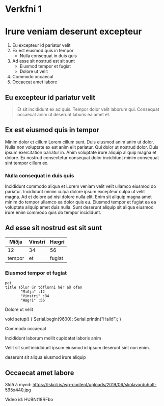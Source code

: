 # Verkfni 1
# Irure veniam deserunt excepteur

1. Eu excepteur id pariatur velit
2. Ex est eiusmod quis in tempor
   * Nulla consequat in duis quis
3. Ad esse sit nostrud est sit sunt
   * Eiusmod tempor et fugiat
   * Dolore ut velit
4. Commodo occaecat
5. Occaecat amet labore

## Eu excepteur id pariatur velit

> Et sit incididunt ex ad quis. Tempor dolor velit laborum qui. Consequat occaecat anim ut deserunt laboris ea amet et.

## Ex est eiusmod quis in tempor

Minim dolor et cillum Lorem cillum sunt. Duis eiusmod anim anim ut dolor. Nulla non voluptate ex est anim elit pariatur. Qui dolor ut nostrud dolor. Duis ipsum exercitation pariatur in. Anim voluptate irure aliquip aliquip magna et dolore. Ex nostrud consectetur consequat dolor incididunt minim consequat sint tempor cillum ex.

### Nulla consequat in duis quis

Incididunt commodo aliqua et Lorem veniam velit velit ullamco eiusmod do pariatur. Incididunt minim culpa dolore ipsum excepteur culpa ut velit magna. Ad et dolore ad nisi dolore nulla elit. Enim sit aliquip magna amet minim do tempor ullamco ea dolor quis eu. Eiusmod tempor et fugiat ea ea voluptate aliquip amet duis nulla. Sunt deserunt aliquip sit aliqua eiusmod irure enim commodo quis do tempor incididunt.

## Ad esse sit nostrud est sit sunt

|Miðja | Vinstri | Hægri|
|------|---------|------|
|12    |   34    | 56   |
|tempor|  et     |fugiat|

### Eiusmod tempor et fugiat

```mermaid
pei
title Tölur úr tóflunni hér að ofan 
       "Miðja" :12
       "Vinstri" :34
       "Hægri" :56
```

Dolore ut velit


void setup() {
    Serial.begin(9600);
    Serial.println("Halló");
}

Commodo occaecat

Incididunt
laborum
mollit
cupidatat
laboris
anim

Velit sit sunt incididunt ipsum eiusmod id ipsum deserunt sint non enim.

deserunt
sit
aliqua
eiusmod
irure
aliquip

## Occaecat amet labore

Slóð á mynd: https://tskoli.is/wp-content/uploads/2019/06/skolavorduholt-595x440.jpg

Video id: HUBNt18RFbo

